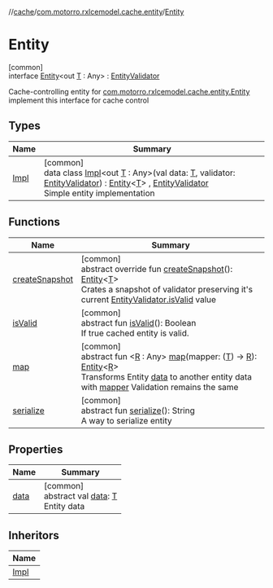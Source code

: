 //[cache](../../../index.md)/[com.motorro.rxlcemodel.cache.entity](../index.md)/[Entity](index.md)

# Entity

[common]\
interface [Entity](index.md)&lt;out [T](index.md) : Any&gt; : [EntityValidator](../-entity-validator/index.md)

Cache-controlling entity for [com.motorro.rxlcemodel.cache.entity.Entity](index.md) implement this interface for cache control

## Types

| Name | Summary |
|---|---|
| [Impl](-impl/index.md) | [common]<br>data class [Impl](-impl/index.md)&lt;out [T](-impl/index.md) : Any&gt;(val data: [T](-impl/index.md), validator: [EntityValidator](../-entity-validator/index.md)) : [Entity](index.md)&lt;[T](-impl/index.md)&gt; , [EntityValidator](../-entity-validator/index.md)<br>Simple entity implementation |

## Functions

| Name | Summary |
|---|---|
| [createSnapshot](create-snapshot.md) | [common]<br>abstract override fun [createSnapshot](create-snapshot.md)(): [Entity](index.md)&lt;[T](index.md)&gt;<br>Crates a snapshot of validator preserving it's current [EntityValidator.isValid](../-entity-validator/is-valid.md) value |
| [isValid](../-entity-validator/is-valid.md) | [common]<br>abstract fun [isValid](../-entity-validator/is-valid.md)(): Boolean<br>If true cached entity is valid. |
| [map](map.md) | [common]<br>abstract fun &lt;[R](map.md) : Any&gt; [map](map.md)(mapper: ([T](index.md)) -&gt; [R](map.md)): [Entity](index.md)&lt;[R](map.md)&gt;<br>Transforms Entity [data](data.md) to another entity data with [mapper](map.md) Validation remains the same |
| [serialize](../-entity-validator/serialize.md) | [common]<br>abstract fun [serialize](../-entity-validator/serialize.md)(): String<br>A way to serialize entity |

## Properties

| Name | Summary |
|---|---|
| [data](data.md) | [common]<br>abstract val [data](data.md): [T](index.md)<br>Entity data |

## Inheritors

| Name |
|---|
| [Impl](-impl/index.md) |
